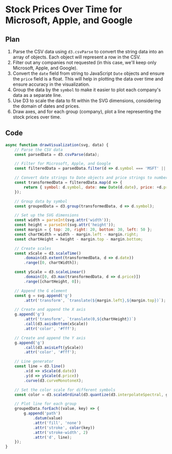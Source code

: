 # Stock Prices Over Time for Microsoft, Apple, and Google

## Plan
1. Parse the CSV data using `d3.csvParse` to convert the string data into an array of objects. Each object will represent a row in the CSV.
2. Filter out any companies not requested (in this case, we'll keep only Microsoft, Apple, and Google).
3. Convert the `date` field from string to JavaScript `Date` objects and ensure the `price` field is a float. This will help in plotting the data over time and ensure accuracy in the visualization.
4. Group the data by the `symbol` to make it easier to plot each company's data as a separate line.
5. Use D3 to scale the data to fit within the SVG dimensions, considering the domain of dates and prices.
6. Draw axes, and for each group (company), plot a line representing the stock prices over time.

## Code
```javascript
async function drawVisualization(svg, data) {
    // Parse the CSV data
    const parsedData = d3.csvParse(data);

    // Filter for Microsoft, Apple, and Google
    const filteredData = parsedData.filter(d => d.symbol === 'MSFT' || d.symbol === 'AAPL' || d.symbol === 'GOOGL');

    // Convert date strings to Date objects and price strings to numbers
    const transformedData = filteredData.map(d => {
        return { symbol: d.symbol, date: new Date(d.date), price: +d.price };
    });

    // Group data by symbol
    const groupedData = d3.group(transformedData, d => d.symbol);

    // Set up the SVG dimensions
    const width = parseInt(svg.attr('width'));
    const height = parseInt(svg.attr('height'));
    const margin = { top: 20, right: 20, bottom: 30, left: 50 };
    const chartWidth = width - margin.left - margin.right;
    const chartHeight = height - margin.top - margin.bottom;

    // Create scales
    const xScale = d3.scaleTime()
        .domain(d3.extent(transformedData, d => d.date))
        .range([0, chartWidth]);

    const yScale = d3.scaleLinear()
        .domain([0, d3.max(transformedData, d => d.price)])
        .range([chartHeight, 0]);

    // Append the G element
    const g = svg.append('g')
        .attr('transform', `translate(${margin.left},${margin.top})`);

    // Create and append the X axis
    g.append('g')
        .attr('transform', `translate(0,${chartHeight})`)
        .call(d3.axisBottom(xScale))
        .attr('color', '#fff');

    // Create and append the Y axis
    g.append('g')
        .call(d3.axisLeft(yScale))
        .attr('color', '#fff');

    // Line generator
    const line = d3.line()
        .x(d => xScale(d.date))
        .y(d => yScale(d.price))
        .curve(d3.curveMonotoneX);

    // Set the color scale for different symbols
    const color = d3.scaleOrdinal(d3.quantize(d3.interpolateSpectral, groupedData.size));

    // Plot line for each group
    groupedData.forEach((value, key) => {
        g.append('path')
            .datum(value)
            .attr('fill', 'none')
            .attr('stroke', color(key))
            .attr('stroke-width', 2)
            .attr('d', line);
    });
}
```